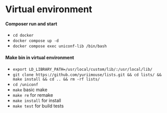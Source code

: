 # Virtual environment
#### Composer run and start

- `cd docker`
- `docker compose up -d`
- `docker compose exec uniconf-lib /bin/bash`

#### Make bin in virtual environment

- `export LD_LIBRARY_PATH=/usr/local/custom/lib/:/usr/local/lib/`
- `git clone https://github.com/yuriimouse/lists.git && cd lists/ && make install && cd .. && rm -rf lists/`
- `cd /uniconf`
- `make` basic make
- `make re` for remake
- `make install` for install
- `make test` for build tests

